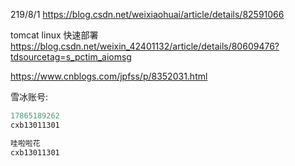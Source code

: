219/8/1 https://blog.csdn.net/weixiaohuai/article/details/82591066



tomcat linux 快速部署 https://blog.csdn.net/weixin_42401132/article/details/80609476?tdsourcetag=s_pctim_aiomsg



https://www.cnblogs.com/jpfss/p/8352031.html



 

























雪冰账号:

```java
17865189262
cxb13011301
```

```xml
哇啦啦花
cxb13011301
```

